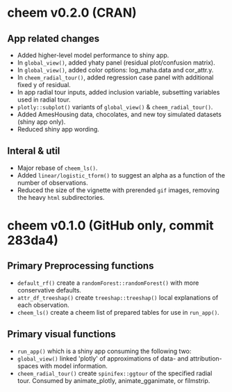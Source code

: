 
# cheem v0.2.0 (CRAN)

## App related changes

- Added higher-level model performance to shiny app.
- In `global_view()`, added yhaty panel (residual plot/confusion matrix).
- In `global_view()`, added color options: log_maha.data and cor_attr.y.
- In `cheem_radial_tour()`, added regression case panel with additional fixed y of residual.
- In app radial tour inputs, added inclusion variable, subsetting variables used in radial tour.
- `plotly::subplot()` variants of `global_view()` & `cheem_radial_tour()`. 
- Added AmesHousing data, chocolates, and new toy simulated datasets (shiny app only).
- Reduced shiny app wording.

## Interal & util

- Major rebase of `cheem_ls()`.
- Added `linear/logistic_tform()` to suggest an alpha as a function of the number of observations.
- Reduced the size of the vignette with prerended `gif` images, removing the heavy `html` subdirectories.


# cheem v0.1.0 (GitHub only, commit 283da4)

## Primary Preprocessing functions

- `default_rf()` create a `randomForest::randomForest()` with more conservative defaults.
- `attr_df_treeshap()` create `treeshap::treeshap()` local explanations of each observation.
- `cheem_ls()` create a cheem list of prepared tables for use in `run_app()`. 

## Primary visual functions

- `run_app()` which is a shiny app consuming the following two:
- `global_view()` linked 'plotly' of approximations of data- and attribution-spaces with model information. 
- `cheem_radial_tour()` create `spinifex::ggtour` of the specified radial tour. Consumed by animate_plotly, animate_gganimate, or filmstrip. 
